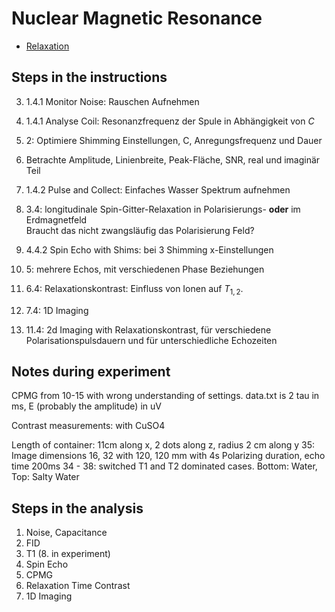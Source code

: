 # Nuclear Magnetic Resonance
- [Relaxation](https://en.wikipedia.org/wiki/Relaxation_(NMR))


## Steps in the instructions

3. 1.4.1 Monitor Noise: Rauschen Aufnehmen
4. 1.4.1 Analyse Coil: Resonanzfrequenz der Spule in Abhängigkeit von $C$
5. 2: Optimiere Shimming Einstellungen, C, Anregungsfrequenz und Dauer
7. Betrachte Amplitude, Linienbreite, Peak-Fläche, SNR, real und imaginär Teil
2. 1.4.2 Pulse and Collect: Einfaches Wasser Spektrum aufnehmen

8. 3.4: longitudinale Spin-Gitter-Relaxation in Polarisierungs- **oder** im Erdmagnetfeld\
   Braucht das nicht zwangsläufig das Polarisierung Feld?

9. 4.4.2 Spin Echo with Shims: bei 3 Shimming x-Einstellungen

10. 5: mehrere Echos, mit verschiedenen Phase Beziehungen

11. 6.4: Relaxationskontrast: Einfluss von Ionen auf $T_{1,2}$.

12. 7.4: 1D Imaging

13. 11.4: 2d Imaging with Relaxationskontrast, für verschiedene Polarisationspulsdauern und für unterschiedliche Echozeiten

## Notes during experiment
CPMG from 10-15 with wrong understanding of settings.
data.txt is 2 tau in ms, E (probably the amplitude) in uV

Contrast measurements: with CuSO4

Length of container: 11cm along x, 2 dots along z, radius 2 cm along y
35: Image dimensions 16, 32 with 120, 120 mm with 4s Polarizing duration, echo time 200ms
34 - 38: switched T1 and T2 dominated cases.
Bottom:  Water, Top: Salty Water 

## Steps in the analysis
01. Noise, Capacitance
02. FID
03. T1 (8. in experiment)
04. Spin Echo
05. CPMG
06. Relaxation Time Contrast
07. 1D Imaging